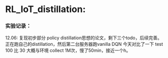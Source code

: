 # RL_IoT_distillation:

### 实验记录：

12.06: 复现初步部分 policy distillation思想的论文，剩下三个todo，后续完善。正在跑自己的distillation，然后第二台服务器跑vanilla DQN
今天对比了一下 test 100 比 30 大概与环境 collect 1M次，慢了50min，接近一个h。